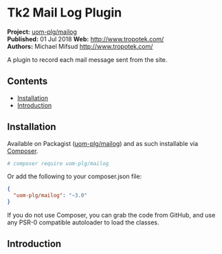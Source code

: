 # Tk2 Mail Log Plugin

__Project:__ [uom-plg/mailog](http://packagist.org/packages/uom-plg/mailog)  
__Published:__ 01 Jul 2018
__Web:__ <http://www.tropotek.com/>  
__Authors:__ Michael Mifsud <http://www.tropotek.com/>  
  
A plugin to record each mail message sent from the site.

## Contents

- [Installation](#installation)
- [Introduction](#introduction)


## Installation

Available on Packagist ([uom-plg/mailog](http://packagist.org/packages/uom-plg/mailog))
and as such installable via [Composer](http://getcomposer.org/).

```bash
# composer require uom-plg/mailog
```

Or add the following to your composer.json file:

```json
{
  "uom-plg/mailog": "~3.0"
}
```

If you do not use Composer, you can grab the code from GitHub, and use any
PSR-0 compatible autoloader to load the classes.


## Introduction



  
  